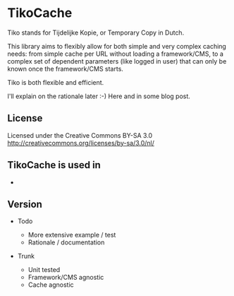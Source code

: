 TikoCache
============

Tiko stands for Tijdelijke Kopie, or Temporary Copy in Dutch.  

This library aims to flexibly allow for both simple and very complex caching needs: from simple cache per URL without loading a framework/CMS, to a complex set of dependent parameters (like logged in user) that can only be known once the framework/CMS starts.

Tiko is both flexible and efficient.

I'll explain on the rationale later :-) Here and in some blog post.

License
----------------
Licensed under the Creative Commons BY-SA 3.0  
http://creativecommons.org/licenses/by-sa/3.0/nl/

TikoCache is used in
----------------
-

Version
-----------------
* Todo
  * More extensive example / test
  * Rationale / documentation

* Trunk  
  + Unit tested  
  + Framework/CMS agnostic  
  + Cache agnostic  